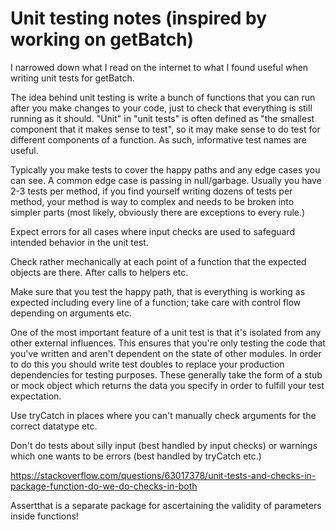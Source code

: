 # Unit testing notes (inspired by working on getBatch)
I narrowed down what I read on the internet to what I found useful when writing unit tests for getBatch.

The idea behind unit testing is write a bunch of functions that you can run after you make changes to your code, just to check that everything is still running as it should. "Unit" in "unit tests" is often defined as "the smallest component that it makes sense to test", so it may make sense to do test for different components of a function. As such, informative test names are useful.

Typically you make tests to cover the happy paths and any edge cases you can see. A common edge case is passing in null/garbage. Usually you have 2-3 tests per method, if you find yourself writing dozens of tests per method, your method is way to complex and needs to be broken into simpler parts (most likely, obviously there are exceptions to every rule.) 

Expect errors for all cases where input checks are used to safeguard intended behavior in the unit test.

Check rather mechanically at each point of a function that the expected objects are there. After calls to helpers etc.

Make sure that you test the happy path, that is everything is working as expected including every line of a function; take care with control flow depending on arguments etc.

One of the most important feature of a unit test is that it's isolated from any other external influences. This ensures that you're only testing the code that you've written and aren't dependent on the state of other modules. In order to do this you should write test doubles to replace your production dependencies for testing purposes. These generally take the form of a stub or mock object which returns the data you specify in order to fulfill your test expectation.

Use tryCatch in places where you can't manually check arguments for the correct datatype etc.

Don't do tests about silly input (best handled by input checks) or warnings which one wants to be errors (best handled by tryCatch etc.)

https://stackoverflow.com/questions/63017378/unit-tests-and-checks-in-package-function-do-we-do-checks-in-both

Assertthat is a separate package for ascertaining the validity of parameters inside functions!

